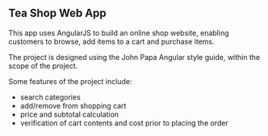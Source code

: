 ## Tea Shop Web App
This app uses AngularJS to build an online shop website, enabling customers to browse, add items to a cart and purchase items.

The project is designed using the John Papa Angular style guide, within the scope of the project.

Some features of the project include:
- search categories
- add/remove from shopping cart
- price and subtotal calculation
- verification of cart contents and cost prior to placing the order
